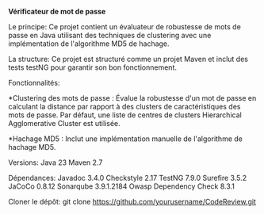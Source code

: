**Vérificateur de mot de passe**


Le principe: 
Ce projet contient un évaluateur de robustesse de mots de passe en Java utilisant des techniques de clustering avec une implémentation de l'algorithme MD5 de hachage. 

La structure:
Ce projet est structuré comme un projet Maven et inclut des tests testNG pour garantir son bon fonctionnement.


Fonctionnalités:

*Clustering des mots de passe : Évalue la robustesse d'un mot de passe en calculant la distance par rapport à des clusters de caractéristiques des mots de passe.
Par défaut, une liste de centres de clusters Hierarchical Agglomerative Cluster est utilisée.

*Hachage MD5 : Inclut une implémentation manuelle de l'algorithme de hachage MD5.

Versions:
Java 23
Maven 2.7

Dépendances:
Javadoc 3.4.0
Checkstyle 2.17
TestNG 7.9.0
Surefire 3.5.2
JaCoCo 0.8.12
Sonarqube 3.9.1.2184
Owasp Dependency Check 8.3.1

Cloner le dépôt:
git clone https://github.com/yourusername/CodeReview.git
